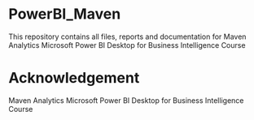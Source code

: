 # PowerBI_Maven
This repository contains all files, reports and documentation for Maven Analytics Microsoft Power BI Desktop for Business Intelligence Course


# Acknowledgement
Maven Analytics Microsoft Power BI Desktop for Business Intelligence Course
